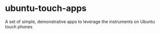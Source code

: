 # ubuntu-touch-apps
A set of simple, demonstrative apps to leverage the instruments on Ubuntu touch phones
